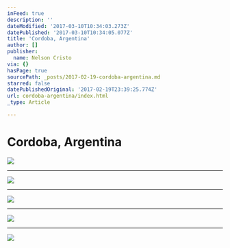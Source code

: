 ```yaml
---
inFeed: true
description: ''
dateModified: '2017-03-10T10:34:03.273Z'
datePublished: '2017-03-10T10:34:05.077Z'
title: 'Cordoba, Argentina'
author: []
publisher:
  name: Nelson Cristo
via: {}
hasPage: true
sourcePath: _posts/2017-02-19-cordoba-argentina.md
starred: false
datePublishedOriginal: '2017-02-19T23:39:25.774Z'
url: cordoba-argentina/index.html
_type: Article

---
```

# Cordoba, Argentina
![](https://the-grid-user-content.s3-us-west-2.amazonaws.com/1dc339dc-811e-4c49-8e5a-39860e6feaf5.jpg)

---

![](https://the-grid-user-content.s3-us-west-2.amazonaws.com/7714c2dd-5317-406d-bbee-f56d0d5532bf.jpg)

---

![](https://the-grid-user-content.s3-us-west-2.amazonaws.com/7c34acdf-637e-43fc-9220-c4bae6782302.jpg)

---

![](https://the-grid-user-content.s3-us-west-2.amazonaws.com/eeff2a3a-7a54-458c-a082-767bffcfdf57.jpg)

---

![](https://the-grid-user-content.s3-us-west-2.amazonaws.com/6e10a714-6a57-4bd5-bac7-eb2261633b76.jpg)